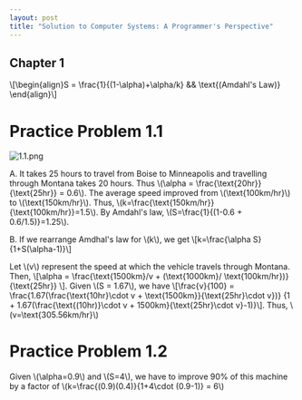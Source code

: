 ```yaml
---
layout: post
title: "Solution to Computer Systems: A Programmer's Perspective"
---
```


## Chapter 1

\\[\begin{align}S = \frac{1}{(1-\alpha)+\alpha/k\} && \text{(Amdahl's Law)} \end{align}\\]

# Practice Problem 1.1

![1.1.png]({{site.url}}/assets/1.1.png)

A. It takes 25 hours to travel from Boise to Minneapolis and travelling through Montana takes 20 hours. Thus \\(\alpha = \frac{\text{20hr}}{\text{25hr}} = 0.6\\). The average speed improved from \\(\text{100km/hr}\\) to \\(\text{150km/hr}\\). Thus, \\(k=\frac{\text{150km/hr}}{\text{100km/hr}}=1.5\\). By Amdahl's law, \\(S=\frac{1}{(1-0.6 + 0.6/1.5)}=1.25\\).

B. If we rearrange Amdhal's law for \\(k\\), we get 
\\[k=\frac{\alpha S}{1+S(\alpha-1)}\\]

Let \\(v\\) represent the speed at which the vehicle travels through Montana. Then, \\[\alpha = \frac{\text{1500km}/v + (\text{1000km}/ \text{100km/hr})}{\text{25hr}} \\]. Given \\(S = 1.67\\), we have \\[\frac{v}{100} = \frac{1.67(\frac{\text{10hr}\cdot v + \text{1500km}}{\text{25hr}\cdot v})} {1 + 1.67(\frac{\text{(10hr)}\cdot v + 1500km}{\text{25hr}\cdot v}-1)}\\]. Thus, \\(v=\text{305.56km/hr}\\)

# Practice Problem 1.2

Given \\(\alpha=0.9\\) and \\(S=4\\), we have to improve 90% of this machine by a factor of \\(k=\frac{(0.9)(0.4)}{1+4\cdot (0.9-1)} = 6\\)